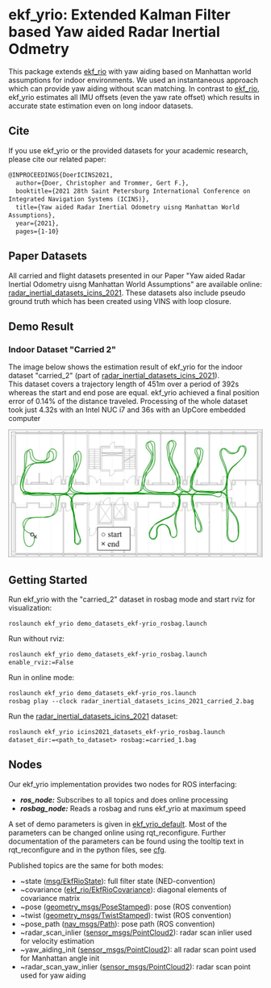 # ekf_yrio: Extended Kalman Filter based Yaw aided Radar Inertial Odmetry

This package extends [ekf_rio](../ekf_rio) with yaw aiding based on Manhattan world assumptions for indoor environments.
We used an instantaneous approach which can provide yaw aiding without scan matching.
In contrast to [ekf_rio](../ekf_rio), ekf_yrio estimates all IMU offsets (even the yaw rate offset) which results in
 accurate state estimation even on long indoor datasets.

## Cite
If you use ekf_yrio or the provided datasets for your academic research, please cite our related paper:

~~~[bibtex]
@INPROCEEDINGS{DoerICINS2021,
  author={Doer, Christopher and Trommer, Gert F.},
  booktitle={2021 28th Saint Petersburg International Conference on Integrated Navigation Systems (ICINS)}, 
  title={Yaw aided Radar Inertial Odometry uisng Manhattan World Assumptions}, 
  year={2021},
  pages={1-10}
~~~

## Paper Datasets
All carried and flight datasets presented in our Paper "Yaw aided Radar Inertial Odometry uisng Manhattan World
 Assumptions" are available online: [radar_inertial_datasets_icins_2021](https://bwsyncandshare.kit.edu/s/75NYFkskLTfrGeG). These datasets also include pseudo ground truth which has been created using VINS
  with loop closure.

## Demo Result

### Indoor Dataset "Carried 2"

The image below shows the estimation result of ekf_yrio for the indoor dataset "carried_2" (part of
  [radar_inertial_datasets_icins_2021](https://bwsyncandshare.kit.edu/s/75NYFkskLTfrGeG)).   
This dataset covers a trajectory length of 451m over a period of 392s whereas the start and end pose are equal.
 ekf_yrio achieved a final position error of 0.14% of the distance traveled. 
 Processing of the whole dataset took just 4.32s with an Intel NUC i7 and 36s with an UpCore embedded computer
  
![image](res/carried_2_ground_plan.jpg)

## Getting Started

Run ekf_yrio with the "carried_2" dataset in rosbag mode and start rviz for visualization:

~~~[shell]
roslaunch ekf_yrio demo_datasets_ekf-yrio_rosbag.launch
~~~

Run without rviz:

~~~[shell]
roslaunch ekf_yrio demo_datasets_ekf-yrio_rosbag.launch enable_rviz:=False
~~~

Run in online mode:

~~~[shell]
roslaunch ekf_yrio demo_datasets_ekf-yrio_ros.launch
rosbag play --clock radar_inertial_datasets_icins_2021_carried_2.bag
~~~

Run the [radar_inertial_datasets_icins_2021](https://bwsyncandshare.kit.edu/s/75NYFkskLTfrGeG) dataset:

~~~[shell]
roslaunch ekf_yrio icins2021_datasets_ekf-yrio_rosbag.launch dataset_dir:=<path_to_dataset> rosbag:=carried_1.bag
~~~

## Nodes

Our ekf_yrio implementation provides two nodes for ROS interfacing:
- ***ros_node:*** Subscribes to all topics and does online processing
- ***rosbag_node:*** Reads a rosbag and runs ekf_yrio at maximum speed

A set of demo parameters is given in [ekf_yrio_default](./config/ekf_yrio_default.yaml).
Most of the parameters can be changed online using rqt_reconfigure. Further documentation of the parameters can be found using the tooltip text in rqt_reconfigure
and in the python files, see [cfg](./cfg).

Published topics are the same for both modes:
- ~state ([msg/EkfRioState](msg/EkfRioState.msg)): full filter state (NED-convention)
- ~covariance ([ekf_rio/EkfRioCovariance](msg/EkfRioCovariance.msg)): diagonal elements of covariance matrix
- ~pose ([geometry_msgs/PoseStamped](http://docs.ros.org/en/api/geometry_msgs/html/msg/PoseStamped.html])): pose (ROS convention)
- ~twist ([geometry_msgs/TwistStamped](http://docs.ros.org/en/api/geometry_msgs/html/msg/TwistStamped.html])): twist (ROS convention)
- ~pose_path ([nav_msgs/Path](http://docs.ros.org/en/api/nav_msgs/html/msg/Path.html)): pose path (ROS convention)
- ~radar_scan_inlier ([sensor_msgs/PointCloud2](http://docs.ros.org/en/api/sensor_msgs/html/msg/PointCloud2.html)): radar scan inlier used for velocity estimation
- ~yaw_aiding_init ([sensor_msgs/PointCloud2](http://docs.ros.org/en/api/sensor_msgs/html/msg/PointCloud2.html)): all radar scan point used for Manhattan angle init
- ~radar_scan_yaw_inlier ([sensor_msgs/PointCloud2](http://docs.ros.org/en/api/sensor_msgs/html/msg/PointCloud2.html)): radar scan point used for yaw aiding

